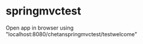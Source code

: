 springmvctest
=============
Open app in browser using "localhost:8080/chetanspringmvctest/testwelcome"
